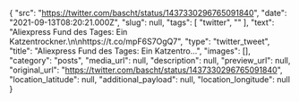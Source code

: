 {
  "src": "https://twitter.com/bascht/status/1437330296765091840",
  "date": "2021-09-13T08:20:21.000Z",
  "slug": null,
  "tags": [
    "twitter",
    ""
  ],
  "text": "Aliexpress Fund des Tages: Ein Katzentrockner.\n\nhttps://t.co/mpF6S7OgQ7",
  "type": "twitter_tweet",
  "title": "Aliexpress Fund des Tages: Ein Katzentro…",
  "images": [],
  "category": "posts",
  "media_url": null,
  "description": null,
  "preview_url": null,
  "original_url": "https://twitter.com/bascht/status/1437330296765091840",
  "location_latitude": null,
  "additional_payload": null,
  "location_longitude": null
}